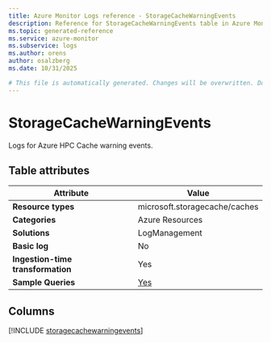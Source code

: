 ```yaml
---
title: Azure Monitor Logs reference - StorageCacheWarningEvents
description: Reference for StorageCacheWarningEvents table in Azure Monitor Logs.
ms.topic: generated-reference
ms.service: azure-monitor
ms.subservice: logs
ms.author: orens
author: osalzberg
ms.date: 10/31/2025

# This file is automatically generated. Changes will be overwritten. Do not change this file directly.
---
```


# StorageCacheWarningEvents

Logs for Azure HPC Cache warning events.


## Table attributes

|Attribute|Value|
|---|---|
|**Resource types**|microsoft.storagecache/caches|
|**Categories**|Azure Resources|
|**Solutions**| LogManagement|
|**Basic log**|No|
|**Ingestion-time transformation**|Yes|
|**Sample Queries**|[Yes](/azure/azure-monitor/reference/queries/storagecachewarningevents)|



## Columns
  
[!INCLUDE [storagecachewarningevents](~/reusable-content/ce-skilling/azure/includes/azure-monitor/reference/tables/storagecachewarningevents-include.md)]
